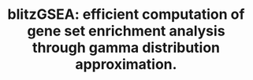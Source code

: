 ---
authors: Lachmann A, Xie Z, Ma'ayan A
carousel: false
dccs:
- LINCS
doi: 10.1093/bioinformatics/btac076
featured: false
issue: '8'
journal: Bioinformatics (Oxford, England)
keywords: '["Algorithms", "Probability", "Gene Expression Profiling", "Software"]'
landmark: false
layout: ../../layouts/Publication.astro
page: 2356-2357
pmcid: PMC9004650
pmid: 35143610
title: 'blitzGSEA: efficient computation of gene set enrichment analysis through gamma
  distribution approximation.'
volume: '38'
year: 2022
---